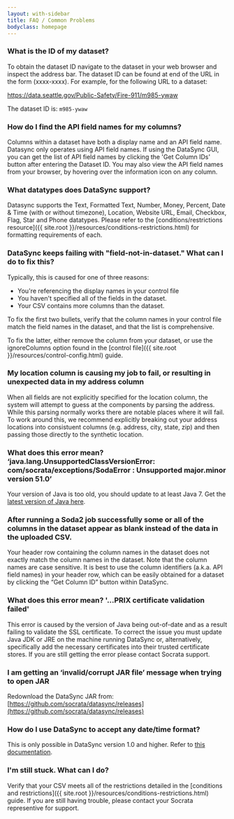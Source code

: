 ```yaml
---
layout: with-sidebar
title: FAQ / Common Problems
bodyclass: homepage
---
```


### What is the ID of my dataset?
To obtain the dataset ID navigate to the dataset in your web browser and inspect the address bar.  The dataset ID can be found at end of the URL in the form (xxxx-xxxx). For example, for the following URL to a dataset:

https://data.seattle.gov/Public-Safety/Fire-911/m985-ywaw

The dataset ID is: `m985-ywaw`

### How do I find the API field names for my columns?
Columns within a dataset have both a display name and an API field name.  Datasync only operates using API field names.  If using the DataSync GUI, you can get the list of API field names by clicking the 'Get Column IDs' button after entering the Dataset ID.  You may also view the API field names from your browser, by hovering over the information icon on any column.

### What datatypes does DataSync support?

Datasync supports the Text, Formatted Text, Number, Money, Percent, Date & Time (with or without timezone), Location, Website URL, Email, Checkbox, Flag, Star and Phone datatypes.  Please refer to the [conditions/restrictions resource]({{ site.root }}/resources/conditions-restrictions.html) for formatting requirements of each.

### DataSync keeps failing with "field-not-in-dataset."  What can I do to fix this?
Typically, this is caused for one of three reasons:
- You're referencing the display names in your control file
- You haven't specified all of the fields in the dataset.
- Your CSV contains more columns than the dataset.

To fix the first two bullets, verify that the column names in your control file match the field names in the dataset, and that the list is comprehensive.

To fix the latter, either remove the column from your dataset, or use the ignoreColumns option found in the [control file]({{ site.root }}/resources/control-config.html) guide.

### My location column is causing my job to fail, or resulting in unexpected data in my address column
When all fields are not explicitly specified for the location column, the system will attempt to guess at the components by parsing the address.  While this parsing normally works there are notable places where it will fail. To work around this, we recommend explicitly breaking out your address locations into consistuent columns (e.g. address, city, state, zip) and then passing those directly to the synthetic location.

### What does this error mean? ‘java.lang.UnsupportedClassVersionError: com/socrata/exceptions/SodaError : Unsupported major.minor version 51.0’
Your version of Java is too old, you should update to at least Java 7. Get the [latest version of Java here](http://www.oracle.com/technetwork/java/javase/downloads/index.html).

### After running a Soda2 job successfully some or all of the columns in the dataset appear as blank instead of the data in the uploaded CSV.
Your header row containing the column names in the dataset does not exactly match the column names in the dataset. Note that the column names are case sensitive. It is best to use the column identifiers (a.k.a. API field names) in your header row, which can be easily obtained for a dataset by clicking the “Get Column ID” button within DataSync.

### What does this error mean? '...PRIX certificate validation failed'
This error is caused by the version of Java being out-of-date and as a result failing to validate the SSL certificate. To correct the issue you must update Java JDK or JRE on the machine running DataSync or, alternatively, specifically add the necessary certificates into their trusted certificate stores. If you are still getting the error please contact Socrata support.

### I am getting an ‘invalid/corrupt JAR file’ message when trying to open JAR
Redownload the DataSync JAR from: [https://github.com/socrata/datasync/releases](https://github.com/socrata/datasync/releases)

### How do I use DataSync to accept any date/time format?
This is only possible in DataSync version 1.0 and higher. Refer to [this documentation](http://socrata.github.io/datasync/resources/control-config.html#date-time).

### I'm still stuck.  What can I do?
Verify that your CSV meets all of the restrictions detailed in the [conditions and restrictions]({{ site.root }}/resources/conditions-restrictions.html) guide.  If you are still having trouble, please contact your Socrata representive for support.
